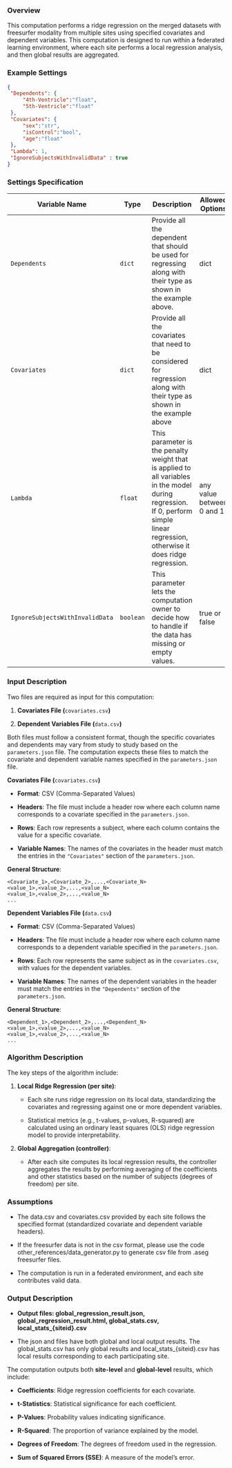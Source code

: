 ### Overview

This computation performs a ridge regression on the merged datasets with freesurfer modality from multiple sites using specified covariates and dependent variables. This computation is designed to run within a federated learning environment, where each site performs a local regression analysis, and then global results are aggregated.

### Example Settings

```json
{
 "Dependents": {
     "4th-Ventricle":"float",
     "5th-Ventricle":"float"
 },
 "Covariates": {
     "sex":"str",
     "isControl":"bool",
     "age":"float"
 },
 "Lambda": 1,
 "IgnoreSubjectsWithInvalidData" : true
}
```

### Settings Specification

| Variable Name | Type | Description | Allowed Options | Default | Required |
| --- | --- | --- | --- | --- | --- |
| `Dependents` | `dict` | Provide all the dependent that should be used for regressing along with their type as shown in the example above. | dict |   | ✅ true |
| `Covariates` | `dict` | Provide all the covariates that need to be considered for regression along with their type as shown in the example above | dict | - | ✅ true |
| `Lambda` | `float` | This parameter is the penalty weight that is applied to all variables in the model during regression. If 0, perform simple linear regression, otherwise it does ridge regression. | any value between 0 and 1 | 0 | ❌ false |
| `IgnoreSubjectsWithInvalidData` | `boolean` | This parameter lets the computation owner to decide how to handle if the data has missing or empty values. | true or false | false | ❌ false |

### Input Description

Two files are required as input for this computation:

1.  **Covariates File (**`covariates.csv`**)**
    
2.  **Dependent Variables File (**`data.csv`**)**
    

Both files must follow a consistent format, though the specific covariates and dependents may vary from study to study based on the `parameters.json` file. The computation expects these files to match the covariate and dependent variable names specified in the `parameters.json` file.

**Covariates File (**`covariates.csv`**)**

*   **Format**: CSV (Comma-Separated Values)
    
*   **Headers**: The file must include a header row where each column name corresponds to a covariate specified in the `parameters.json`.
    
*   **Rows**: Each row represents a subject, where each column contains the value for a specific covariate.
    
*   **Variable Names**: The names of the covariates in the header must match the entries in the `"Covariates"` section of the `parameters.json`.
    

**General Structure**:

    <Covariate_1>,<Covariate_2>,...,<Covariate_N>
    <value_1>,<value_2>,...,<value_N>
    <value_1>,<value_2>,...,<value_N>
    ...
    

**Dependent Variables File (**`data.csv`**)**

*   **Format**: CSV (Comma-Separated Values)
    
*   **Headers**: The file must include a header row where each column name corresponds to a dependent variable specified in the `parameters.json`.
    
*   **Rows**: Each row represents the same subject as in the `covariates.csv`, with values for the dependent variables.
    
*   **Variable Names**: The names of the dependent variables in the header must match the entries in the `"Dependents"` section of the `parameters.json`.
    

**General Structure**:

    <Dependent_1>,<Dependent_2>,...,<Dependent_N>
    <value_1>,<value_2>,...,<value_N>
    <value_1>,<value_2>,...,<value_N>
    ...

### Algorithm Description

The key steps of the algorithm include:

1.  **Local Ridge Regression (per site)**:
    
    *   Each site runs ridge regression on its local data, standardizing the covariates and regressing against one or more dependent variables.
        
    *   Statistical metrics (e.g., t-values, p-values, R-squared) are calculated using an ordinary least squares (OLS) ridge regression model to provide interpretability.
        
2.  **Global Aggregation (controller)**:
    
    *   After each site computes its local regression results, the controller aggregates the results by performing averaging of the coefficients and other statistics based on the number of subjects (degrees of freedom) per site.

### Assumptions

*   The data.csv and covariates.csv provided by each site follows the specified format (standardized covariate and dependent variable headers).
    
*   If the freesurfer data is not in the csv format, please use the code other\_references/data\_generator.py to generate csv file from .aseg freesurfer files.
    
*   The computation is run in a federated environment, and each site contributes valid data.

### Output Description

*   **Output files: global\_regression\_result.json, global\_regression\_result.html, global\_stats.csv, local\_stats\_{siteid}.csv**
    
*   The json and files have both global and local output results. The global\_stats.csv has only global results and local\_stats\_{siteid}.csv has local results corresponding to each participating site.
    

The computation outputs both **site-level** and **global-level** results, which include:

*   **Coefficients**: Ridge regression coefficients for each covariate.
    
*   **t-Statistics**: Statistical significance for each coefficient.
    
*   **P-Values**: Probability values indicating significance.
    
*   **R-Squared**: The proportion of variance explained by the model.
    
*   **Degrees of Freedom**: The degrees of freedom used in the regression.
    
*   **Sum of Squared Errors (SSE)**: A measure of the model’s error.